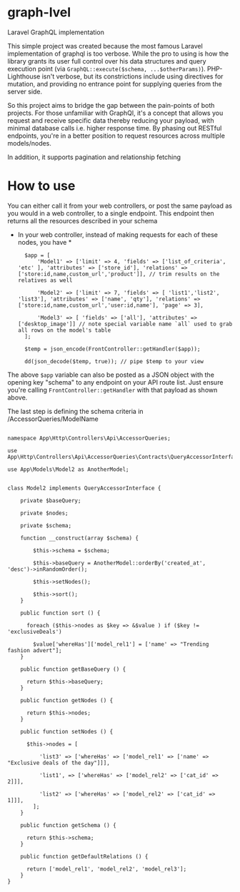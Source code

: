 # graph-lvel
Laravel GraphQL implementation

This simple project was created because the most famous Laravel implementation of graphql is too verbose. While the pro to using is how the library grants its user full control over his data structures and query execution point (via `GraphQL::execute($schema, ...$otherParams)`). PHP-Lighthouse isn't verbose, but its constrictions include using directives for mutation, and providing no entrance point for supplying queries from the server side.

So this project aims to bridge the gap between the pain-points of both projects.
For those unfamiliar with GraphQl, it's a concept that allows you request and receive specific data thereby reducing your payload, with minimal database calls i.e. higher response time. By phasing out RESTful endpoints, you're in a better position to request resources across multiple models/nodes.

In addition, it supports pagination and relationship fetching

# How to use
You can either call it from your web controllers, or post the same payload as you would in a web controller, to a single endpoint. This endpoint then returns all the resources described in your schema

* In your web controller, instead of making requests for each of these nodes, you have *

        $app = [
            'Model1' => ['limit' => 4, 'fields' => ['list_of_criteria', 'etc' ], 'attributes' => ['store_id'], 'relations' => ['store:id,name,custom_url','product']], // trim results on the relatives as well

            'Model2' => ['limit' => 7, 'fields' => [ 'list1','list2', 'list3'], 'attributes' => ['name', 'qty'], 'relations' => ['store:id,name,custom_url','user:id,name'], 'page' => 3],

            'Model3' => [ 'fields' => ['all'], 'attributes' => ['desktop_image']] // note special variable name `all` used to grab all rows on the model's table
        ];
		
		$temp = json_encode(FrontController::getHandler($app));

        dd(json_decode($temp, true)); // pipe $temp to your view

The above `$app` variable can also be posted as a JSON object with the opening key "schema" to any endpoint on your API route list. Just ensure you're calling `FrontController::getHandler` with that payload as shown above.

The last step is defining the schema criteria in /AccessorQueries/ModelName

```

namespace App\Http\Controllers\Api\AccessorQueries;

use App\Http\Controllers\Api\AccessorQueries\Contracts\QueryAccessorInterface;

use App\Models\Model2 as AnotherModel;


class Model2 implements QueryAccessorInterface {
	
	private $baseQuery;

	private $nodes;

	private $schema;

	function __construct(array $schema) {

		$this->schema = $schema;

		$this->baseQuery = AnotherModel::orderBy('created_at', 'desc')->inRandomOrder();

		$this->setNodes();

      	$this->sort();
	}

	public function sort () {

      foreach ($this->nodes as $key => &$value ) if ($key != 'exclusiveDeals')

        $value['whereHas']['model_rel1'] = ['name' => "Trending fashion advert"];
    }

	public function getBaseQuery () {

      return $this->baseQuery;
  	}

	public function getNodes () {

      return $this->nodes;
  	}

	public function setNodes () {

      $this->nodes = [

          'list3' => ['whereHas' => ['model_rel1' => ['name' => "Exclusive deals of the day"]]],

          'list1', => ['whereHas' => ['model_rel2' => ['cat_id' => 2]]],

          'list2' => ['whereHas' => ['model_rel2' => ['cat_id' => 1]]],
      	];
  	}

	public function getSchema () {

      return $this->schema;
  	}

	public function getDefaultRelations () {

      return ['model_rel1', 'model_rel2', 'model_rel3'];
  	}
}

 ```
